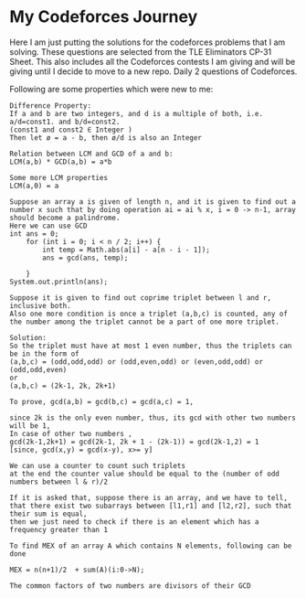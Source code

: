 # My Codeforces Journey

Here I am just putting the solutions for the codeforces problems that I am solving.
These questions are selected from the TLE Eliminators CP-31 Sheet.
This also includes all the Codeforces contests I am giving and will be giving until I decide to move to a new repo.
Daily 2 questions of Codeforces.

Following are some properties which were new to me:

```
Difference Property:
If a and b are two integers, and d is a multiple of both, i.e. a/d=const1. and b/d=const2.
(const1 and const2 ∈ Integer )
Then let ø = a - b, then ø/d is also an Integer
```

```
Relation between LCM and GCD of a and b:
LCM(a,b) * GCD(a,b) = a*b

Some more LCM properties
LCM(a,0) = a
```

```
Suppose an array a is given of length n, and it is given to find out a number x such that by doing operation ai = ai % x, i = 0 -> n-1, array should become a palindrome.
Here we can use GCD
int ans = 0;
    for (int i = 0; i < n / 2; i++) {
        int temp = Math.abs(a[i] - a[n - i - 1]);
        ans = gcd(ans, temp);

    }
System.out.println(ans);
```

```
Suppose it is given to find out coprime triplet between l and r, inclusive both.
Also one more condition is once a triplet (a,b,c) is counted, any of the number among the triplet cannot be a part of one more triplet.

Solution:
So the triplet must have at most 1 even number, thus the triplets can be in the form of
(a,b,c) = (odd,odd,odd) or (odd,even,odd) or (even,odd,odd) or (odd,odd,even)
or
(a,b,c) = (2k-1, 2k, 2k+1)

To prove, gcd(a,b) = gcd(b,c) = gcd(a,c) = 1,

since 2k is the only even number, thus, its gcd with other two numbers will be 1,
In case of other two numbers ,
gcd(2k-1,2k+1) = gcd(2k-1, 2k + 1 - (2k-1)) = gcd(2k-1,2) = 1
[since, gcd(x,y) = gcd(x-y), x>= y]

We can use a counter to count such triplets
at the end the counter value should be equal to the (number of odd numbers between l & r)/2
```

```
If it is asked that, suppose there is an array, and we have to tell, that there exist two subarrays between [l1,r1] and [l2,r2], such that their sum is equal,
then we just need to check if there is an element which has a frequency greater than 1
```

```
To find MEX of an array A which contains N elements, following can be done

MEX = n(n+1)/2  + sum(A)(i:0->N);
```

```
The common factors of two numbers are divisors of their GCD
```
